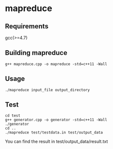 # mapreduce

## Requirements

gcc(>=4.7)

## Building mapreduce

```
g++ mapreduce.cpp -o mapreduce -std=c++11 -Wall
```

## Usage

```
./mapreduce input_file output_directory
```

## Test

```
cd test
g++ generator.cpp -o generator -std=c++11 -Wall
./generator
cd ..
./mapreduce test/testdata.in test/output_data
```
You can find the result in test/output_data/result.txt
